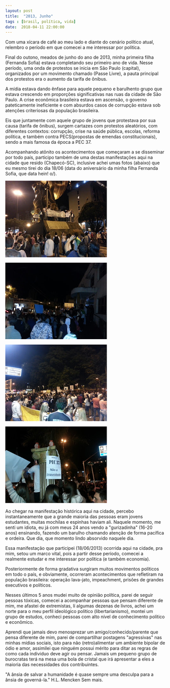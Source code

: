 ```yaml
---
layout: post
title:  "2013, Junho"
tags : [brasil, política, vida]
date:  2018-04-11 22:00:00
---
```


Com uma xícara de café ao meu lado e diante do cenário político atual, relembro o período em que comecei a me interessar por política.

Final do outono, meados de junho do ano de 2013, minha primeira filha (Fernanda Sofia) estava completando seu primeiro ano de vida. Nesse período, uma onda de protestos se inicia em São Paulo (capital), organizados por um movimento chamado (Passe Livre), a pauta principal dos protestos era o aumento da tarifa de ônibus.

A mídia estava dando ênfase para aquele pequeno e barulhento grupo que estava crescendo em proporções significativas nas ruas da cidade de São Paulo. A crise econômica brasileira estava em ascensão, o governo pateticamente ineficiente e com absurdos casos de corrupção estava sob atenções criteriosas da população brasileira.

Eis que juntamente com aquele grupo de jovens que protestava por sua causa (tarifa de ônibus), surgem cartazes com protestos aleatórios, com diferentes contextos: corrupção, crise na saúde pública, escolas, reforma política, e também contra PECS(propostas de emendas constitucionais), sendo a mais famosa da época a PEC 37.

Acompanhando atônito os acontecimentos que começaram a se disseminar por todo país, participo também de uma destas manifestações aqui na cidade que resido (Chapecó-SC), inclusive achei umas fotos (abaixo) que eu mesmo tirei do dia 18/06 (data do aniversário da minha filha Fernanda Sofia, que data hein! o/).

![2013-JUNHO](/assets/images/posts/2018/04/2013_1.jpg)

![2013-JUNHO](/assets/images/posts/2018/04/2013_2.jpg)

![2013-JUNHO](/assets/images/posts/2018/04/2013_3.jpg)

![2013-JUNHO](/assets/images/posts/2018/04/2013_4.jpg)

Ao chegar na manifestação histórica aqui na cidade, percebo instantaneamente que a grande maioria das pessoas eram jovens estudantes, muitas mochilas e espinhas haviam ali. Naquele momento, me senti um idiota, eu já com meus 24 anos vendo a "gurizadinha" (16-20 anos) ensinando, fazendo um barulho chamando atenção de forma pacífica e ordeira. Que dia, que momento lindo absorvido naquele dia.

Essa manifestação que participei (18/06/2013) ocorrida aqui na cidade, pra mim, setou um marco vital, pois a partir desse período, comecei a realmente estudar e me interessar por política (e também economia).

Posteriormente de forma gradativa surgiram muitos movimentos políticos em todo o país, e obviamente, ocorreram acontecimentos que refletiram na população brasileira: operação lava-jato, impeachment, prisões de grandes executivos e políticos.

Nesses últimos 5 anos mudei muito de opinião política, parei de seguir pessoas tóxicas, comecei a acompanhar pessoas que pensam diferente de mim, me afastei de extremistas, lí algumas dezenas de livros, achei um norte para o meu perfil ideológico político (libertarianismo), montei um grupo de estudos, conheci pessoas com alto nível de conhecimento político e econômico. 

Aprendi que jamais devo menosprezar um amigo/conhecido/parente que pensa diferente de mim, parei de compartilhar postagens "agressivas" nas minhas mídias sociais, isto para não (retro)alimentar um ambiente bipolar de ódio e amor, assimilei que ninguém possui mérito para ditar as regras de como cada individuo deve agir ou pensar. Jamais um pequeno grupo de burocratas terá na mesa uma bola de cristal que irá apresentar a eles a maioria das necessidades dos contribuintes.


"A ânsia de salvar a humanidade é quase sempre uma desculpa para a ânsia de governá-la." H.L. Mencken
Sem mais.